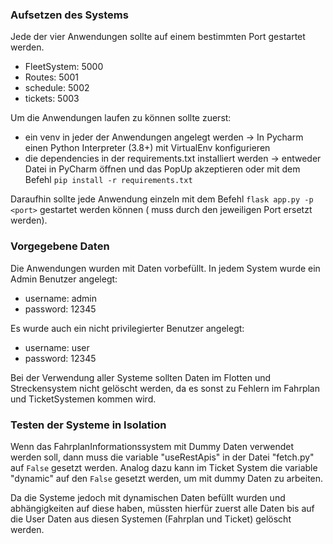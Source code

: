 ### Aufsetzen des Systems

Jede der vier Anwendungen sollte auf einem bestimmten Port gestartet werden.

* FleetSystem: 5000
* Routes: 5001
* schedule: 5002
* tickets: 5003

Um die Anwendungen laufen zu können sollte zuerst:

* ein venv in jeder der Anwendungen angelegt werden -> In Pycharm einen Python Interpreter (3.8+) mit VirtualEnv
  konfigurieren
* die dependencies in der requirements.txt installiert werden -> entweder Datei in PyCharm öffnen und das PopUp
  akzeptieren oder mit dem Befehl `pip install -r requirements.txt`

Daraufhin sollte jede Anwendung einzeln mit dem Befehl `flask app.py -p <port>` gestartet werden können (<port> muss
durch den jeweiligen Port ersetzt werden).

### Vorgegebene Daten

Die Anwendungen wurden mit Daten vorbefüllt. In jedem System wurde ein Admin Benutzer angelegt:

* username: admin
* password: 12345

Es wurde auch ein nicht privilegierter Benutzer angelegt:

* username: user
* password: 12345

Bei der Verwendung aller Systeme sollten Daten im Flotten und Streckensystem nicht gelöscht werden, da es sonst zu
Fehlern im Fahrplan und TicketSystemen kommen wird.

### Testen der Systeme in Isolation

Wenn das FahrplanInformationssystem mit Dummy Daten verwendet werden soll, dann muss die variable "useRestApis" in der
Datei "fetch.py" auf `False` gesetzt werden. Analog dazu kann im Ticket System die variable "dynamic" auf den `False`
gesetzt werden, um mit dummy Daten zu arbeiten.

Da die Systeme jedoch mit dynamischen Daten befüllt wurden und abhängigkeiten auf diese haben, müssten hierfür zuerst
alle Daten bis auf die User Daten aus diesen Systemen (Fahrplan und Ticket) gelöscht werden.